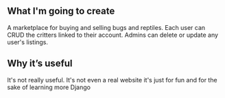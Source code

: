 ## What I'm going to create
A marketplace for buying and selling bugs and reptiles. Each user can CRUD the critters linked to their account. Admins can delete or update any user's listings.
## Why it’s useful
It's not really useful. It's not even a real website it's just for fun and for the sake of learning more Django
